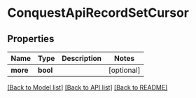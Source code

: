 # ConquestApiRecordSetCursor

## Properties
Name | Type | Description | Notes
------------ | ------------- | ------------- | -------------
**more** | **bool** |  | [optional] 

[[Back to Model list]](../README.md#documentation-for-models) [[Back to API list]](../README.md#documentation-for-api-endpoints) [[Back to README]](../README.md)


